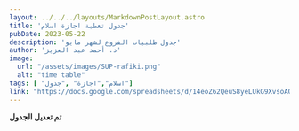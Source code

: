 ```yaml
---
layout: ../../../layouts/MarkdownPostLayout.astro
title: 'جدول تغطية اجازة اسلام'
pubDate: 2023-05-22
description: 'جدول طلبيات الفروع لشهر مايو'
author: 'د. أحمد عبد العزيز'
image:
  url: "/assets/images/SUP-rafiki.png"
  alt: "time table"
tags: [ "اسلام","اجازة" ,"جدول"]
link: "https://docs.google.com/spreadsheets/d/14eoZ62QeuS8yeLUkG9XvsoAO-V4RTySN/edit?usp=share_link&ouid=118045078308367598703&rtpof=true&sd=true"
---
```



**تم تعديل الجدول**
